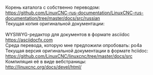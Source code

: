 Корень каталога с собственно переводом: <br>
https://github.com/LinuxCNC-rus-documentation/LinuxCNC-rus-documentation/tree/master/docs/src/russian <br>
Текущая копия оригинальной документации: <br>
 <br>
WYSIWYG-редактор для документов в формате asciidoc <br>
https://asciidocfx.com <br>
Среда перевода, которую мне предложили опробовать: po4a <br>
Текущая версия оригинальной документации в формате hciidoc: <br>
https://github.com/LinuxCNC/linuxcnc/tree/master/docs/src <br>
Компиляция её в виде вебстраницы: <br>
http://linuxcnc.org/docs/devel/html/ <br>
